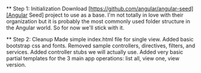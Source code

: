 ** Step 1: Initialization
Download [https://github.com/angular/angular-seed][Angular Seed] project to use as a base.  I'm not totally in love with their organization but it is probably the most commonly used folder structure in the Angular world.  So for now we'll stick with it.

** Step 2: Cleanup
Made simple index.html file for single view.
Added basic bootstrap css and fonts.
Removed sample controllers, directives, filters, and services.
Added controller stubs we will actually use.
Added very basic partial templates for the 3 main app operations: list all, view one, view version.
